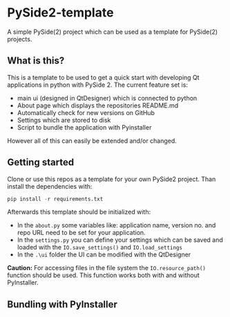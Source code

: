 # PySide2-template

A simple PySide(2) project which can be used as a template for PySide(2) projects.

## What is this?

This is a template to be used to get a quick start with developing Qt applications in python with PySide 2.
The current feature set is:

* main ui (designed in QtDesigner) which is connected to python
* About page which displays the repositories README.md
* Automatically check for new versions on GitHub
* Settings which are stored to disk
* Script to bundle the application with Pyinstaller

However all of this can easily be extended and/or changed.

## Getting started

Clone or use this repos as a template for your own PySide2 project.
Than install the dependencies with:

``` python
pip install -r requirements.txt
```

Afterwards this template should be initialized with:

* In the `about.py` some variables like: application name, version no. and repo URL need to be set for your application.
* In the `settings.py` you can define your settings which can be saved and loaded with the `IO.save_settings()` and `IO.load_settings`
* In the `.\ui` folder the UI can be modified with the QtDesigner

**Caution:**
For accessing files in the file system the `IO.resource_path()` function should be used.
This function works both with and without PyInstaller.

## Bundling with PyInstaller
